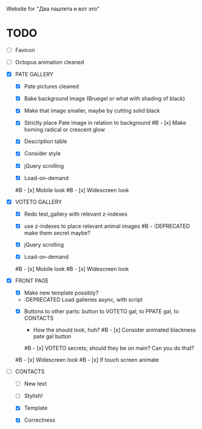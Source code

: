 Website for "Два паштета и вот это"

# TODO

- [ ] Favicon
- [ ] Octopus animation cleaned

- [x] PATE GALLERY

    - [x] Pate pictures cleaned
    - [x] Bake background image (Bruegel or what with shading of black)
    - [x] Make that image smaller, maybe by cutting solid black

    - [x] Strictly place Pate image in relation to background
    #B - [x] Make homing radical or crescent glow

    - [x] Description table
    - [x] Consider style

    - [x] jQuery scrolling
    - [x] Load-on-demand

    #B - [x] Mobile look
    #B - [x] Widescreen look


- [x] VOTETO GALLERY

    - [x] Redo test_gallery with relevant z-indexes

    - [x] use z-indexes to place relevant animal images
    #B - :DEPRECATED make them secret maybe?

    - [x] jQuery scrolling
    - [x] Load-on-demand

    #B - [x] Mobile look
    #B - [x] Widescreen look

- [x] FRONT PAGE

    - [x] Make new template possibly?

    - :DEPRECATED Load galleries async, with script

    - [x] Buttons to other parts: button to VOTETO gal, to PPATE gal, to CONTACTS
        - How the should look, huh?
        #B - [x] Consider animated blackness pate gal button

        #B - [x] VOTETO secrets; should they be on main? Can you do that?

 
        
    #B - [x] Widescreen look
    #B - [x] If touch screen animate

- [ ] CONTACTS

    - [ ] New text
    - [ ] Stylish!

    - [x] Template
    - [x] Correctness